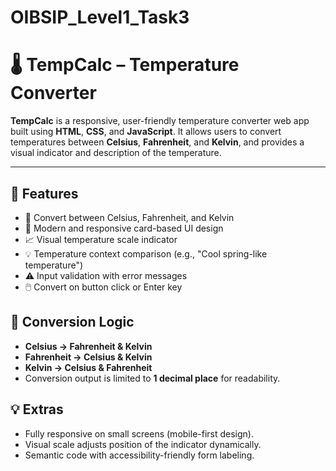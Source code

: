 # OIBSIP_Level1_Task3
# 🌡️ TempCalc – Temperature Converter

**TempCalc** is a responsive, user-friendly temperature converter web app built using **HTML**, **CSS**, and **JavaScript**. It allows users to convert temperatures between **Celsius**, **Fahrenheit**, and **Kelvin**, and provides a visual indicator and description of the temperature.

---

## 🚀 Features

- 🔁 Convert between Celsius, Fahrenheit, and Kelvin
- 🎨 Modern and responsive card-based UI design
- 📈 Visual temperature scale indicator
- 💡 Temperature context comparison (e.g., "Cool spring-like temperature")
- ⚠️ Input validation with error messages
- 🖱️ Convert on button click or Enter key

## 🧠 Conversion Logic

- **Celsius → Fahrenheit & Kelvin**
- **Fahrenheit → Celsius & Kelvin**
- **Kelvin → Celsius & Fahrenheit**
- Conversion output is limited to **1 decimal place** for readability.


## 💡 Extras

- Fully responsive on small screens (mobile-first design).
- Visual scale adjusts position of the indicator dynamically.
- Semantic code with accessibility-friendly form labeling.
